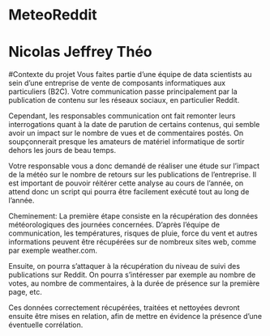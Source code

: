 # MeteoReddit

# Nicolas Jeffrey Théo

#Contexte du projet
Vous faites partie d’une équipe de data scientists au sein d’une entreprise de vente de composants informatiques aux particuliers (B2C). Votre communication passe principalement par la publication de contenu sur les réseaux sociaux, en particulier Reddit.

Cependant, les responsables communication ont fait remonter leurs interrogations quant à la date de parution de certains contenus, qui semble avoir un impact sur le nombre de vues et de commentaires postés. On soupçonnerait presque les amateurs de matériel informatique de sortir dehors les jours de beau temps.

Votre responsable vous a donc demandé de réaliser une étude sur l’impact de la météo sur le nombre de retours sur les publications de l’entreprise. Il est important de pouvoir réitérer cette analyse au cours de l’année, on attend donc un script qui pourra être facilement exécuté tout au long de l’année.

Cheminement: La première étape consiste en la récupération des données météorologiques des journées concernées. D’après l’équipe de communication, les températures, risques de pluie, force du vent et autres informations peuvent être récupérées sur de nombreux sites web, comme par exemple weather.com.

Ensuite, on pourra s’attaquer à la récupération du niveau de suivi des publications sur Reddit. On pourra s’intéresser par exemple au nombre de votes, au nombre de commentaires, à la durée de présence sur la première page, etc.

Ces données correctement récupérées, traitées et nettoyées devront ensuite être mises en relation, afin de mettre en évidence la présence d’une éventuelle corrélation.